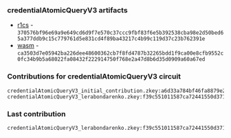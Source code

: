 ### credentialAtomicQueryV3 artifacts

- [r1cs](./contributions/credentialAtomicQueryV3/credentialAtomicQueryV3.r1cs) - `370576bf96e69a9e649cd6d9f7e570c37ccc9fbf83f6e5b392538cba98e2d50bed65a377ddb9c15c779761d5e831cd4f89ba43217c4b99c119d37c23b762391e`
- [wasm](./contributions/credentialAtomicQueryV3/credentialAtomicQueryV3.wasm) - `ca3503d7e05942ba226dee48600362cb7f8fd4787b32265bdd1f9ca00e8cfb9552c0fc34b9b5a68022fa08432f222914750f768e2a47d8b6d35d0909a60a67ed`

### Contributions for credentialAtomicQueryV3 circuit

```
credentialAtomicQueryV3_initial_contribution.zkey:a6d33a784bf46fa8879e2aafe878f9d9b9b269437741876745f876c5b35e0535133b138e888c7299178ef59c5780c4e3328566f140e4e7d226e6314e44bf5ada
credentialAtomicQueryV3_lerabondarenko.zkey:f39c551011587ca72441550d3710b0d9ae43cc570699d5524e1a1946a15f7c9cf9358a01a1e7ffe79a553f4cf70afd1edb655676d7a6a8c47fe223998a0365cb
```

### Last contribution
```
credentialAtomicQueryV3_lerabondarenko.zkey:f39c551011587ca72441550d3710b0d9ae43cc570699d5524e1a1946a15f7c9cf9358a01a1e7ffe79a553f4cf70afd1edb655676d7a6a8c47fe223998a0365cb
```
